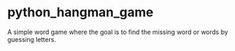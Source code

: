 # python_hangman_game
A simple word game where the goal is to find the missing word or words by guessing letters.

